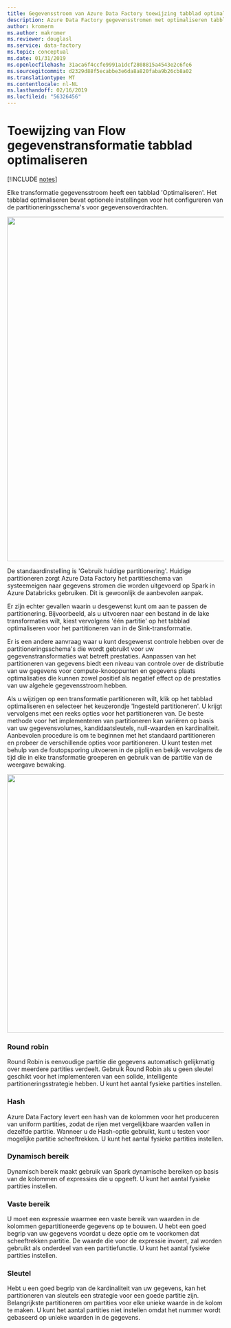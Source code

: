 ```yaml
---
title: Gegevensstroom van Azure Data Factory toewijzing tabblad optimaliseren
description: Azure Data Factory gegevensstromen met optimaliseren tabblad partitie-instellingen toewijzen optimaliseren
author: kromerm
ms.author: makromer
ms.reviewer: douglasl
ms.service: data-factory
ms.topic: conceptual
ms.date: 01/31/2019
ms.openlocfilehash: 31aca6f4ccfe9991a1dcf2808815a4543e2c6fe6
ms.sourcegitcommit: d2329d88f5ecabbe3e6da8a820faba9b26cb8a02
ms.translationtype: MT
ms.contentlocale: nl-NL
ms.lasthandoff: 02/16/2019
ms.locfileid: "56326456"
---
```

# <a name="mapping-data-flow-transformation-optimize-tab"></a>Toewijzing van Flow gegevenstransformatie tabblad optimaliseren

[!INCLUDE [notes](../../includes/data-factory-data-flow-preview.md)]

Elke transformatie gegevensstroom heeft een tabblad 'Optimaliseren'. Het tabblad optimaliseren bevat optionele instellingen voor het configureren van de partitioneringsschema's voor gegevensoverdrachten.

<img src="media/data-flow/opt001.png" width="800">

De standaardinstelling is 'Gebruik huidige partitionering'. Huidige partitioneren zorgt Azure Data Factory het partitieschema van systeemeigen naar gegevens stromen die worden uitgevoerd op Spark in Azure Databricks gebruiken. Dit is gewoonlijk de aanbevolen aanpak.

Er zijn echter gevallen waarin u desgewenst kunt om aan te passen de partitionering. Bijvoorbeeld, als u uitvoeren naar een bestand in de lake transformaties wilt, kiest vervolgens 'één partitie' op het tabblad optimaliseren voor het partitioneren van in de Sink-transformatie.

Er is een andere aanvraag waar u kunt desgewenst controle hebben over de partitioneringsschema's die wordt gebruikt voor uw gegevenstransformaties wat betreft prestaties. Aanpassen van het partitioneren van gegevens biedt een niveau van controle over de distributie van uw gegevens voor compute-knooppunten en gegevens plaats optimalisaties die kunnen zowel positief als negatief effect op de prestaties van uw algehele gegevensstroom hebben.

Als u wijzigen op een transformatie partitioneren wilt, klik op het tabblad optimaliseren en selecteer het keuzerondje 'Ingesteld partitioneren'. U krijgt vervolgens met een reeks opties voor het partitioneren van. De beste methode voor het implementeren van partitioneren kan variëren op basis van uw gegevensvolumes, kandidaatsleutels, null-waarden en kardinaliteit. Aanbevolen procedure is om te beginnen met het standaard partitioneren en probeer de verschillende opties voor partitioneren. U kunt testen met behulp van de foutopsporing uitvoeren in de pijplijn en bekijk vervolgens de tijd die in elke transformatie groeperen en gebruik van de partitie van de weergave bewaking.

<img src="media/data-flow/opt002.png" width="600">

### <a name="round-robin"></a>Round robin

Round Robin is eenvoudige partitie die gegevens automatisch gelijkmatig over meerdere partities verdeelt. Gebruik Round Robin als u geen sleutel geschikt voor het implementeren van een solide, intelligente partitioneringsstrategie hebben. U kunt het aantal fysieke partities instellen.

### <a name="hash"></a>Hash

Azure Data Factory levert een hash van de kolommen voor het produceren van uniform partities, zodat de rijen met vergelijkbare waarden vallen in dezelfde partitie. Wanneer u de Hash-optie gebruikt, kunt u testen voor mogelijke partitie scheeftrekken. U kunt het aantal fysieke partities instellen.

### <a name="dynamic-range"></a>Dynamisch bereik

Dynamisch bereik maakt gebruik van Spark dynamische bereiken op basis van de kolommen of expressies die u opgeeft. U kunt het aantal fysieke partities instellen. 

### <a name="fixed-range"></a>Vaste bereik

U moet een expressie waarmee een vaste bereik van waarden in de kolommen gepartitioneerde gegevens op te bouwen. U hebt een goed begrip van uw gegevens voordat u deze optie om te voorkomen dat scheeftrekken partitie. De waarde die voor de expressie invoert, zal worden gebruikt als onderdeel van een partitiefunctie. U kunt het aantal fysieke partities instellen.

### <a name="key"></a>Sleutel

Hebt u een goed begrip van de kardinaliteit van uw gegevens, kan het partitioneren van sleutels een strategie voor een goede partitie zijn. Belangrijkste partitioneren om partities voor elke unieke waarde in de kolom te maken. U kunt het aantal partities niet instellen omdat het nummer wordt gebaseerd op unieke waarden in de gegevens.
